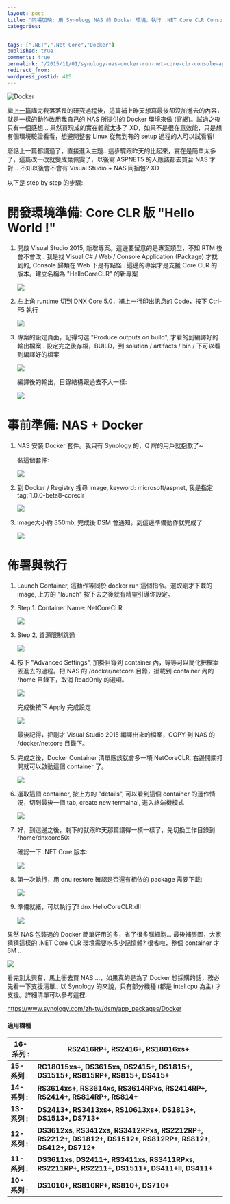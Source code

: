 ```yaml
---
layout: post
title: "同場加映: 用 Synology NAS 的 Docker 環境，執行 .NET Core CLR Console App"
categories:


tags: [".NET",".Net Core","Docker"]
published: true
comments: true
permalink: "/2015/11/01/synology-nas-docker-run-net-core-clr-console-app/"
redirect_from:
wordpress_postid: 415
---
```


![Docker](/images/2015-11-01-synology-nas-docker-run-net-core-clr-console-app/synology_docker_thumb_256.png)

繼[上一篇](/2015/10/31/coreclr-helloworld-consoleapp/)講完我落落長的研究過程後，這篇補上昨天想寫最後卻沒加進去的內容，就是一樣的動作改用我自己的 NAS 所提供的 Docker 環境來做 ([官網](https://www.synology.com/zh-tw/dsm/app_packages/Docker))。試過之後只有一個感想... 果然買現成的實在輕鬆太多了 XD，如果不是很在意效能，只是想有個環境驗證看看，想避開整套 Linux 從無到有的 setup 過程的人可以試看看!

廢話上一篇都講過了，直接進入主題.. 這步驟跟昨天的比起來，實在是簡單太多了，這篇改一改就變成葉佩雯了，以後寫 ASPNET5 的人應該都去買台 NAS 才對... 不知以後會不會有 Visual Studio + NAS 同捆包? XD

以下是 step by step 的步驟:

# 開發環境準備: Core CLR 版 "Hello World !"

1. 開啟 Visual Studio 2015, 新增專案。這邊要留意的是專案類型，不知 RTM 後會不會改.. 我是找 Visual C# / Web / Console Application (Package) 才找到的, Console 歸類在 Web 下是有點怪.. 這邊的專案才是支援 Core CLR 的版本。建立名稱為 "HelloCoreCLR" 的新專案

   ![](/images/2015-11-01-synology-nas-docker-run-net-core-clr-console-app/img_563589e050a00.png)

2. 左上角 runtime 切到 DNX Core 5.0，補上一行印出訊息的 Code，按下 Ctrl-F5 執行

   ![](/images/2015-11-01-synology-nas-docker-run-net-core-clr-console-app/img_56358bc0803ca.png)

3. 專案的設定頁面，記得勾選 "Produce outputs on build", 才看的到編譯好的輸出檔案.. 設定完之後存檔，BUILD，到 solution / artifacts / bin / 下可以看到編譯好的檔案

   ![](/images/2015-11-01-synology-nas-docker-run-net-core-clr-console-app/img_56358c3594fc3.png)

   編譯後的輸出，目錄結構跟過去不大一樣:

   ![](/images/2015-11-01-synology-nas-docker-run-net-core-clr-console-app/img_56358d04538dd.png)

# 事前準備: NAS + Docker

1. NAS 安裝 Docker 套件。我只有 Synology 的，Q 牌的用戶就抱歉了~

   裝這個套件:

   ![](/images/2015-11-01-synology-nas-docker-run-net-core-clr-console-app/img_56358d6119b15.png)

2. 到 Docker / Registry 搜尋 image, keyword: microsoft/aspnet, 我是指定 tag: 1.0.0-beta8-coreclr

   ![](/images/2015-11-01-synology-nas-docker-run-net-core-clr-console-app/img_56358df03680e.png)

3. image大小約 350mb, 完成後 DSM 會通知，到這邊準備動作就完成了

   ![](/images/2015-11-01-synology-nas-docker-run-net-core-clr-console-app/img_56358eedbc0ef.png)

# 佈署與執行

1. Launch Container, 這動作等同於 docker run 這個指令。選取剛才下載的 image, 上方的 "launch" 按下去之後就有精靈引導你設定。

2. Step 1. Container Name: NetCoreCLR

   ![](/images/2015-11-01-synology-nas-docker-run-net-core-clr-console-app/img_56358ffb04358.png)

3. Step 2, 資源限制跳過

   ![](/images/2015-11-01-synology-nas-docker-run-net-core-clr-console-app/img_5635903eddfbb.png)

4. 按下 "Advanced Settings", 加掛目錄到 container 內，等等可以簡化把檔案丟進去的過程。把 NAS 的 /docker/netcore 目錄，掛載到 container 內的 /home 目錄下，取消 ReadOnly 的選項。

   ![](/images/2015-11-01-synology-nas-docker-run-net-core-clr-console-app/img_563590c6f1c1e.png)

   完成後按下 Apply 完成設定

   ![](/images/2015-11-01-synology-nas-docker-run-net-core-clr-console-app/img_5635906e36809.png)

   最後記得，把剛才 Visual Studio 2015 編譯出來的檔案，COPY 到 NAS 的 /docker/netcore 目錄下。

5. 完成之後，Docker Container 清單應該就會多一項 NetCoreCLR, 右邊開關打開就可以啟動這個 container 了。

   ![](/images/2015-11-01-synology-nas-docker-run-net-core-clr-console-app/img_5635921d6ac0d.png)

6. 選取這個 container, 按上方的 "details", 可以看到這個 container 的運作情況，切到最後一個 tab, create new termainal, 進入終端機模式

   ![](/images/2015-11-01-synology-nas-docker-run-net-core-clr-console-app/img_56359288a4dad.png)

7. 好，到這邊之後，剩下的就跟昨天那篇講得一模一樣了，先切換工作目錄到 /home/dnxcore50:

   確認一下 .NET Core 版本:

   ![](/images/2015-11-01-synology-nas-docker-run-net-core-clr-console-app/img_5635964f0eb57.png)

8. 第一次執行，用 dnu restore 確認是否還有相依的 package 需要下載:

   ![](/images/2015-11-01-synology-nas-docker-run-net-core-clr-console-app/img_5635968ced9be.png)

9. 準備就緒，可以執行了! dnx HelloCoreCLR.dll

   ![](/images/2015-11-01-synology-nas-docker-run-net-core-clr-console-app/img_563596bc4c7a3.png)

果然 NAS 包裝過的 Docker 簡單好用的多，省了很多腦細胞... 最後補張圖，大家猜猜這樣的 .NET Core CLR 環境需要吃多少記憶體? 很省啦，整個 container 才 6M ..

![](/images/2015-11-01-synology-nas-docker-run-net-core-clr-console-app/img_563597c80e76a.png)

看完別太興奮，馬上衝去買 NAS ...，如果真的是為了 Docker 想採購的話，務必先看一下支援清單.. 以 Synology 的來說，只有部分機種 (都是 intel cpu 為主) 才支援。詳細清單可以參考這裡:

https://www.synology.com/zh-tw/dsm/app_packages/Docker

#### 適用機種

| **16-系列 :** | **RS2416RP+,** **RS2416+,** **RS18016xs+** |
|---|---|
| **15-系列 :** | **RC18015xs+,** **DS3615xs,** **DS2415+,** **DS1815+,** **DS1515+,** **RS815RP+,** **RS815+,** **DS415+** |
| **14-系列 :** | **RS3614xs+,** **RS3614xs,** **RS3614RPxs,** **RS2414RP+,** **RS2414+,** **RS814RP+,** **RS814+** |
| **13-系列 :** | **DS2413+,** **RS3413xs+,** **RS10613xs+,** **DS1813+,** **DS1513+,** **DS713+** |
| **12-系列 :** | **DS3612xs,** **RS3412xs,** **RS3412RPxs,** **RS2212RP+,** **RS2212+,** **DS1812+,** **DS1512+,** **RS812RP+,** **RS812+,** **DS412+,** **DS712+** |
| **11-系列 :** | **DS3611xs,** **DS2411+,** **RS3411xs,** **RS3411RPxs,** **RS2211RP+,** **RS2211+,** **DS1511+,** **DS411+II,** **DS411+** |
| **10-系列 :** | **DS1010+,** **RS810RP+,** **RS810+,** **DS710+** |
